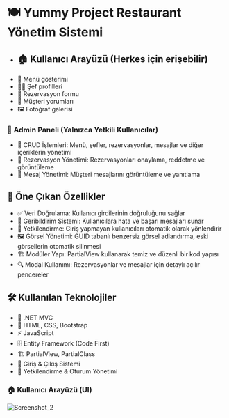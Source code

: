 # 🍽️ **Yummy Project Restaurant Yönetim Sistemi**
- ## 🏠 **Kullanıcı Arayüzü (Herkes için erişebilir)**
- 📜 Menü gösterimi
- 👨‍🍳 Şef profilleri
- 📅 Rezervasyon formu
- 💬 Müşteri yorumları
- 🖼️ Fotoğraf galerisi
### 🔑 **Admin Paneli (Yalnızca Yetkili Kullanıcılar)**
- 📌 CRUD İşlemleri: Menü, şefler, rezervasyonlar, mesajlar ve diğer içeriklerin yönetimi
- 📆 Rezervasyon Yönetimi: Rezervasyonları onaylama, reddetme ve görüntüleme
- 📩 Mesaj Yönetimi: Müşteri mesajlarını görüntüleme ve yanıtlama
## 🚀 **Öne Çıkan Özellikler**
- ✅ Veri Doğrulama: Kullanıcı girdilerinin doğruluğunu sağlar
- 🔔 Geribildirim Sistemi: Kullanıcılara hata ve başarı mesajları sunar
- 🔐 Yetkilendirme: Giriş yapmayan kullanıcıları otomatik olarak yönlendirir
- 🖼️ Görsel Yönetimi: GUID tabanlı benzersiz görsel adlandırma, eski görsellerin otomatik silinmesi
- 🏗️ Modüler Yapı: PartialView kullanarak temiz ve düzenli bir kod yapısı
- 🔍 Modal Kullanımı: Rezervasyonlar ve mesajlar için detaylı açılır pencereler
## 🛠 **Kullanılan Teknolojiler**
- 🎯 .NET MVC
- 🎨 HTML, CSS, Bootstrap
- ⚡ JavaScript
- 🗄 Entity Framework (Code First)
- 🏗 PartialView, PartialClass
- 🔄 Giriş & Çıkış Sistemi
- 🔑 Yetkilendirme & Oturum Yönetimi

### 🏠 **Kullanıcı Arayüzü (UI)**
![Screenshot_2](https://github.com/user-attachments/assets/1458913f-4d57-4034-b7b2-e5b3406802b9)
